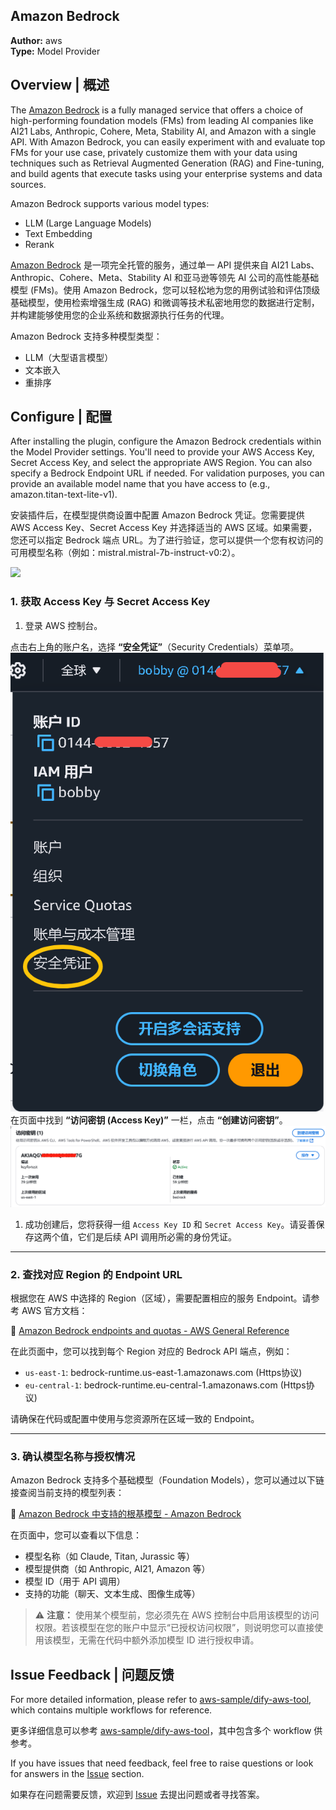 ## Amazon Bedrock

**Author:** aws  
**Type:** Model Provider



## Overview | 概述

The [Amazon Bedrock](https://aws.amazon.com/bedrock/) is a fully managed service that offers a choice of high-performing foundation models (FMs) from leading AI companies like AI21 Labs, Anthropic, Cohere, Meta, Stability AI, and Amazon with a single API. With Amazon Bedrock, you can easily experiment with and evaluate top FMs for your use case, privately customize them with your data using techniques such as Retrieval Augmented Generation (RAG) and Fine-tuning, and build agents that execute tasks using your enterprise systems and data sources.

Amazon Bedrock supports various model types:
- LLM (Large Language Models)
- Text Embedding
- Rerank

[Amazon Bedrock](https://aws.amazon.com/bedrock/) 是一项完全托管的服务，通过单一 API 提供来自 AI21 Labs、Anthropic、Cohere、Meta、Stability AI 和亚马逊等领先 AI 公司的高性能基础模型 (FMs)。使用 Amazon Bedrock，您可以轻松地为您的用例试验和评估顶级基础模型，使用检索增强生成 (RAG) 和微调等技术私密地用您的数据进行定制，并构建能够使用您的企业系统和数据源执行任务的代理。

Amazon Bedrock 支持多种模型类型：
- LLM（大型语言模型）
- 文本嵌入
- 重排序



## Configure | 配置

After installing the plugin, configure the Amazon Bedrock credentials within the Model Provider settings. You'll need to provide your AWS Access Key, Secret Access Key, and select the appropriate AWS Region. You can also specify a Bedrock Endpoint URL if needed. For validation purposes, you can provide an available model name that you have access to (e.g., amazon.titan-text-lite-v1).

安装插件后，在模型提供商设置中配置 Amazon Bedrock 凭证。您需要提供 AWS Access Key、Secret Access Key 并选择适当的 AWS 区域。如果需要，您还可以指定 Bedrock 端点 URL。为了进行验证，您可以提供一个您有权访问的可用模型名称（例如：mistral.mistral-7b-instruct-v0:2）。

![](./_assets/configure.png)

### 1. 获取 Access Key 与 Secret Access Key

1. 登录 AWS 控制台。

点击右上角的账户名，选择 **“安全凭证”**（Security Credentials）菜单项。
![](./_assets/Acess.png)
在页面中找到 **“访问密钥 (Access Key)”** 一栏，点击 **“创建访问密钥”**。
![](./_assets/Key.png)

1. 成功创建后，您将获得一组 `Access Key ID` 和 `Secret Access Key`。请妥善保存这两个值，它们是后续 API 调用所必需的身份凭证。

------

### 2. 查找对应 Region 的 Endpoint URL

根据您在 AWS 中选择的 Region（区域），需要配置相应的服务 Endpoint。请参考 AWS 官方文档：

🔗 [Amazon Bedrock endpoints and quotas - AWS General Reference](https://docs.aws.amazon.com/general/latest/gr/bedrock.html)

在此页面中，您可以找到每个 Region 对应的 Bedrock API 端点，例如：

- `us-east-1`: bedrock-runtime.us-east-1.amazonaws.com (Https协议)
- `eu-central-1`: bedrock-runtime.eu-central-1.amazonaws.com (Https协议)

请确保在代码或配置中使用与您资源所在区域一致的 Endpoint。

------

### 3. 确认模型名称与授权情况

Amazon Bedrock 支持多个基础模型（Foundation Models），您可以通过以下链接查阅当前支持的模型列表：

🔗 [Amazon Bedrock 中支持的根基模型 - Amazon Bedrock](https://docs.aws.amazon.com/zh_cn/bedrock/latest/userguide/models-supported.html)

在页面中，您可以查看以下信息：

- 模型名称（如 Claude, Titan, Jurassic 等）
- 模型提供商（如 Anthropic, AI21, Amazon 等）
- 模型 ID（用于 API 调用）
- 支持的功能（聊天、文本生成、图像生成等）

> ⚠️ **注意：**
>  使用某个模型前，您必须先在 AWS 控制台中启用该模型的访问权限。若该模型在您的账户中显示“已授权访问权限”，则说明您可以直接使用该模型，无需在代码中额外添加模型 ID 进行授权申请。


## Issue Feedback | 问题反馈

For more detailed information, please refer to [aws-sample/dify-aws-tool](https://github.com/aws-samples/dify-aws-tool/), which contains multiple workflows for reference.

更多详细信息可以参考 [aws-sample/dify-aws-tool](https://github.com/aws-samples/dify-aws-tool/)，其中包含多个 workflow 供参考。

If you have issues that need feedback, feel free to raise questions or look for answers in the [Issue](https://github.com/aws-samples/dify-aws-tool/issues) section.

如果存在问题需要反馈，欢迎到 [Issue](https://github.com/aws-samples/dify-aws-tool/issues) 去提出问题或者寻找答案。
